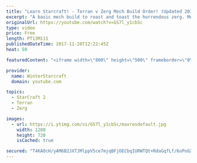 ```yaml
---
title: "Learn Starcraft! - Terran v Zerg Mech Build Order! (Updated 2018)"
excerpt: "A basic mech build to roast and toast the horrendous zerg. Meant for lower level players looking for some direction! -- Watch live at https://www.twitch.tv/wintergaming"
originalUrl: https://youtube.com/watch?v=GS7l_y1cbSc
type: video
price: Free
length: PT13M11S
publishedDateTime: 2017-11-20T12:22:45Z
heat: 50

featuredContent: "<iframe width=\"800\" height=\"500\" frameborder=\"0\" src=\"https://www.youtube.com/embed/GS7l_y1cbSc\" allow=\"accelerometer; autoplay; encrypted-media; gyroscope; picture-in-picture\" allowfullscreen></iframe>"

provider:
  name: WinterStarcraft
  domain: youtube.com

topics:
  - StarCraft 2
  - Terran
  - Zerg

images:
  - url: https://i.ytimg.com/vi/GS7l_y1cbSc/maxresdefault.jpg
    width: 1280
    height: 720
    isCached: true

secured: "T4KAOcH/yAM6B2JXTJMlppV5ce7mjqBFjOECbqIURWTQt+RdaGqfLf/6oPoGXc5EyET7uqSQ8omuqCR+OmDaSTT68JvmY4xSMA6WqVhyALSCmhCVlOWl2N0b5LX5g0KGrF3TdPpzlvfD3vttRhL4AG+s6S5lA01sZsc6fLfQU9UIAQz1gqAW+JQhUXv8qXAd1abLtv0gVEIS4F/pdwpv2UT1e2njbLoqHYeT06g6sY0Cs9W7cfJ6qaNcmfsZG31Gmz9K5DkgGqMd6SODUO6Dn4VizDlsEKkKogTS1hgXx8pnuR7zEEmAVugMSQ1NuIyd2A0yiyqmjkI1rQqDM/PLk3xdIVsucIB50wyVsttHpws3Un/rNxoqVkcaxFlwD5pAPcNUXLPy0y+boWL36V0h1wrCEtDNXzVhl/FxFLtqO7Y=;0qcCP1by3avl9lHTn/+CYw=="
---
```


